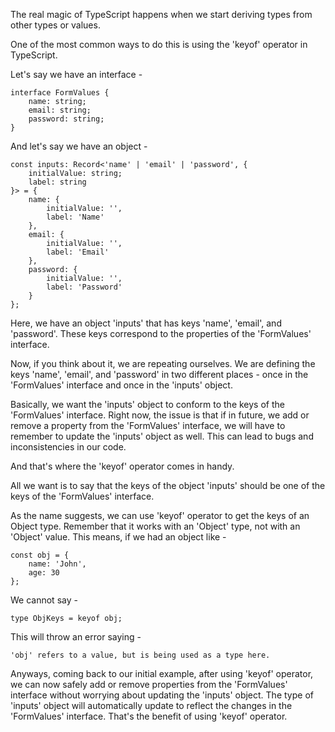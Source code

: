 The real magic of TypeScript happens when we start deriving types from other types or values.

One of the most common ways to do this is using the 'keyof' operator in TypeScript.

Let's say we have an interface -

    interface FormValues {
        name: string;
        email: string;
        password: string;
    }

And let's say we have an object -

    const inputs: Record<'name' | 'email' | 'password', {
        initialValue: string;
        label: string
    }> = {
        name: {
            initialValue: '',
            label: 'Name'
        },
        email: {
            initialValue: '',
            label: 'Email'
        },
        password: {
            initialValue: '',
            label: 'Password'
        }
    };

Here, we have an object 'inputs' that has keys 'name', 'email', and 'password'. These keys correspond to the properties of the 'FormValues' interface.

Now, if you think about it, we are repeating ourselves. We are defining the keys 'name', 'email', and 'password' in two different places - once in the 'FormValues' interface and once in the 'inputs' object.

Basically, we want the 'inputs' object to conform to the keys of the 'FormValues' interface. Right now, the issue is that if in future, we add or remove a property from the 'FormValues' interface, we will have to remember to update the 'inputs' object as well. This can lead to bugs and inconsistencies in our code.

And that's where the 'keyof' operator comes in handy.

All we want is to say that the keys of the object 'inputs' should be one of the keys of the 'FormValues' interface.

As the name suggests, we can use 'keyof' operator to get the keys of an Object type. Remember that it works with an 'Object' type, not with an 'Object' value. This means, if we had an object like -

    const obj = {
        name: 'John',
        age: 30
    };

We cannot say - 

    type ObjKeys = keyof obj;

This will throw an error saying -

    'obj' refers to a value, but is being used as a type here.

Anyways, coming back to our initial example, after using 'keyof' operator, we can now safely add or remove properties from the 'FormValues' interface without worrying about updating the 'inputs' object. The type of 'inputs' object will automatically update to reflect the changes in the 'FormValues' interface. That's the benefit of using 'keyof' operator.
